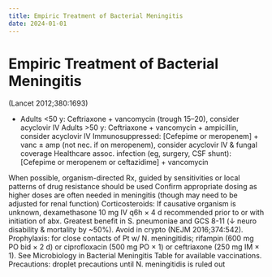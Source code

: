 ```yaml
---
title: Empiric Treatment of Bacterial Meningitis
date: 2024-01-01
---
```

# Empiric Treatment of Bacterial Meningitis
 (Lancet 2012;380:1693)
* Adults <50 y: Ceftriaxone + vancomycin (trough 15–20), consider acyclovir IV
Adults >50 y: Ceftriaxone + vancomycin + ampicillin, consider acyclovir IV
Immunosuppressed: [Cefepime or meropenem] + vanc ± amp (not nec. if on meropenem), consider acyclovir IV & fungal coverage
Healthcare assoc. infection (eg, surgery, CSF shunt): [Cefepime or meropenem or ceftazidime] + vancomycin

When possible, organism-directed Rx, guided by sensitivities or local patterns of drug resistance should be used
Confirm appropriate dosing as higher doses are often needed in meningitis (though may need to be adjusted for renal function)
Corticosteroids: If causative organism is unknown, dexamethasone 10 mg IV q6h × 4 d recommended prior to or with initiation of abx. Greatest benefit in S. pneumoniae and GCS 8-11 (↓ neuro disability & mortality by ~50%). Avoid in crypto (NEJM 2016;374:542).
Prophylaxis: for close contacts of Pt w/ N. meningitidis; rifampin (600 mg PO bid × 2 d) or ciprofloxacin (500 mg PO × 1) or ceftriaxone (250 mg IM × 1).
See Microbiology in Bacterial Meningitis Table for available vaccinations.
Precautions: droplet precautions until N. meningitidis is ruled out


